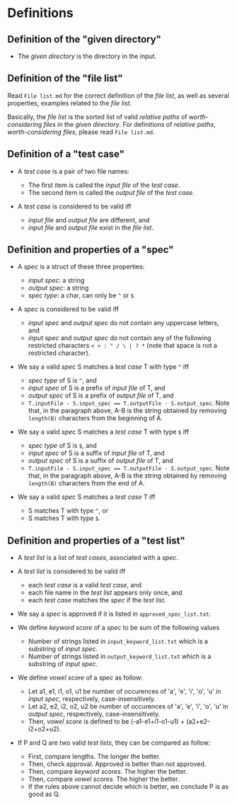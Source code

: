 # Definitions

## Definition of the "given directory"

- The _given directory_ is the directory in the input.

## Definition of the "file list"

Read `File list.md` for the correct definition of the _file list_, as well as several properties, examples related to the _file list_.

Basically, the _file list_ is the sorted list of valid _relative paths_ of _worth-considering files_ in the _given directory_. For definitions of _relative paths_, _worth-considering files_, please read `File list.md`.

## Definition of a "test case"

- A _test case_ is a pair of two file names:
  + The first item is called the _input file_ of the _test case_.
  + The second item is called the _output file_ of the _test case_.

- A _test case_ is considered to be valid iff
  + _input file_ and _output file_ are different, and
  + _input file_ and _output file_ exist in the _file list_.

## Definition and properties of a "spec"

- A _spec_ is a struct of these three properties:
  + _input spec_: a string
  + _output spec_: a string
  + _spec type_: a char, can only be `^` or `$`

- A _spec_ is considered to be valid iff
  + _input spec_ and _output spec_ do not contain any uppercase letters, and
  + _input spec_ and _output spec_ do not contain any of the following restricted characters `< > : " / \ | ? *` (note that space is not a restricted character).

- We say a valid _spec_ S matches a _test case_ T with type `^` iff
  + _spec type_ of S is `^`, and
  + _input spec_ of S is a prefix of _input file_ of T, and
  + _output spec_ of S is a prefix of _output file_ of T, and
  + `T.inputFile - S.input_spec == T.outputFile - S.output_spec`.
  Note that, in the paragraph above, A-B is the string obtained by removing `length(B)` characters from the beginning of A.

- We say a valid _spec_ S matches a _test case_ T with type `$` iff
  + _spec type_ of S is `$`, and
  + _input spec_ of S is a suffix of _input file_ of T, and
  + _output spec_ of S is a suffix of _output file_ of T, and
  + `T.inputFile - S.input_spec == T.outputFile - S.output_spec`.
  Note that, in the paragraph above, A-B is the string obtained by removing `length(B)` characters from the end of A.

- We say a valid _spec_ S matches a _test case_ T iff
  + S matches T with type `^`, or
  + S matches T with type `$`.

## Definition and properties of a "test list"

- A _test list_ is a list of _test cases_, associated with a _spec_.

- A _test list_ is considered to be valid iff
  + each _test case_ is a valid _test case_, and
  + each file name in the _test list_ appears only once, and
  + each _test case_ matches the _spec_ if the _test list_.

- We say a _spec_ is approved if it is listed in `approved_spec_list.txt`.

- We define _keyword score_ of a _spec_ to be sum of the following values
  + Number of strings listed in `input_keyword_list.txt` which is a substring of _input spec_.
  + Number of strings listed in `output_keyword_list.txt` which is a substring of _input spec_.

- We define _vowel score_ of a _spec_ as follow:
  + Let a1, e1, i1, o1, u1 be number of occurences of 'a', 'e', 'i', 'o', 'u' in _input spec_, respectively, case-insensitively.
  + Let a2, e2, i2, o2, u2 be number of occurences of 'a', 'e', 'i', 'o', 'u' in _output spec_, respectively, case-insensitively.
  + Then, _vowel score_ is defined to be (-a1-e1+i1-o1-u1) + (a2+e2-i2+o2+u2).

- If P and Q are two valid _test lists_, they can be compared as follow:
  + First, compare lengths. The longer the better.
  + Then, check approval. Approved is better than not approved.
  + Then, compare _keyword scores_. The higher the better.
  + Then, compare _vowel scores_. The higher the better.
  + If the rules above cannot decide which is better, we conclude P is as good as Q.

